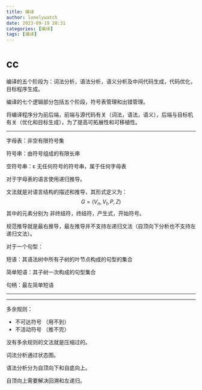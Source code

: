 ```yaml
---
title: 编译
author: lonelywatch
date: 2023-09-19 20:31
categories: [编译]
tags: [编译]
---
```


# cc

编译的五个阶段为：词法分析，语法分析，语义分析及中间代码生成，代码优化，目标程序生成。

编译的七个逻辑部分包括五个阶段，符号表管理和出错管理。

将编译程序分为前后端，前端与源代码有关（词法，语法，语义），后端与目标机有关（优化和目标生成），为了提高可拓展性和可移植性。

---

字母表：非空有限符号集

符号串：由符号组成的有限长串

空符号串：&epsilon; 无任何符号的符号串，属于任何字母表

对于字母表的语言使用递归推导。

文法就是对语言结构的描述和推导，其形式定义为：
$$
G=(V_{n},V_{t},P,Z)
$$
其中的元素分别为 非终结符，终结符，产生式，开始符号。

规范推导就是最右推导，最左推导并不支持左递归文法（自顶向下分析也不支持左递归文法）。

对于一个句型：

短语：其语法树中所有子树的叶节点构成的句型的集合

简单短语：其子树一次构成的句型集合

句柄：最左简单短语

---

---

多余规则：

- 不可达符号 （用不到）
- 不活动符号 （推不完）

没有多余规则的文法就是压缩过的。

词法分析通过状态图。

语法分析分为自顶向下和自底向上。

自顶向上需要解决回溯和左递归。